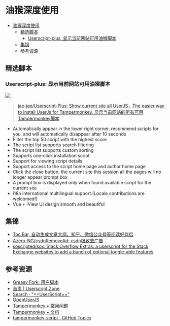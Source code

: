 # 油猴深度使用

<!--ts-->
* [油猴深度使用](#油猴深度使用)
   * [精选脚本](#精选脚本)
      * [Userscript-plus: 显示当前网站可用油猴脚本](#userscript-plus-显示当前网站可用油猴脚本)
   * [集锦](#集锦)
   * [参考资源](#参考资源)

<!-- Created by https://github.com/ekalinin/github-markdown-toc -->
<!-- Added by: runner, at: Fri Sep 16 04:08:16 UTC 2022 -->

<!--te-->

## 精选脚本

### Userscript-plus: 显示当前网站可用油猴脚本

![](https://camo.githubusercontent.com/620bb19b63fc4d58c0a6471819b887f553989886615882c9daa6b6bd0e1000b5/68747470733a2f2f63646e2e7261776769742e636f6d2f6a61652d6a61652f5f7265736f75726365732f6d61737465722f696d672f757365727363726970742b2e676966)

> [jae-jae/Userscript-Plus: Show current site all UserJS，The easier way to install UserJs for Tampermonkey. 显示当前网站的所有可用Tampermonkey脚本](https://github.com/jae-jae/Userscript-Plus)

- Automatically appear in the lower right corner, recommend scripts for you, and will automatically disappear after 10
  seconds
- Filter the top 50 script with the highest score
- The script list supports search filtering
- The script list supports custom sorting
- Supports one-click installation script
- Support for viewing script details
- Support access to the script home page and author home page
- Click the close button, the current site this session all the pages will no longer appear prompt box
- A prompt box is displayed only when found available script for the current site
- i18n international multilingual support.(Locale contributions are welcomed!)
- Vue + iView UI design smooth and beautiful

## 集锦

- [Toc Bar, 自动生成文章大纲。知乎、微信公众号等阅读好伴侣](https://greasyfork.org/zh-CN/scripts/406337-toc-bar-auto-generating-table-of-content)
- [Azero-NG/csdnRemoveAd: csdn极致去广告](https://github.com/Azero-NG/csdnRemoveAd)
- [soscripted/sox: Stack Overflow Extras: a userscript for the Stack Exchange websites to add a bunch of optional toggle-able features](https://github.com/soscripted/sox)

## 参考资源

- [Greasy Fork: 用户脚本](https://greasyfork.org/zh-CN/scripts?q=)
- [首页 | Userscript.Zone](https://www.userscript.zone/?utm_source=tm.net&utm_medium=scripts)
- [Search · "==UserScript=="](https://gist.github.com/search?l=JavaScript&o=desc&q=%22%3D%3DUserScript%3D%3D%22&s=updated)
- [OpenUserJS](https://openuserjs.org/)
- [Tampermonkey • 常问问题](https://www.tampermonkey.net/faq.php?version=4.17.6162&ext=saap&updated=true)
- [Tampermonkey • 文档](https://www.tampermonkey.net/documentation.php?version=4.17.6162&ext=saap&updated=true)
- [tampermonkey-script · GitHub Topics](https://github.com/topics/tampermonkey-script)